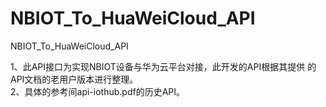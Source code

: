 # NBIOT_To_HuaWeiCloud_API
NBIOT_To_HuaWeiCloud_API

1、此API接口为实现NBIOT设备与华为云平台对接，此开发的API根据其提供
   的API文档的老用户版本进行整理。  
2、具体的参考间api-iothub.pdf的历史API。   
  
 
